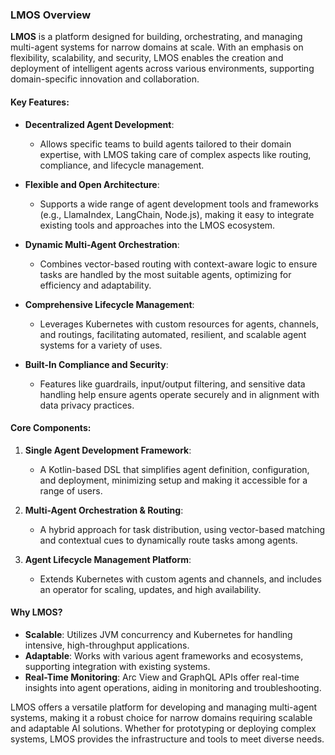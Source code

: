 ### **LMOS Overview**

**LMOS** is a platform designed for building, orchestrating, and managing multi-agent systems for narrow domains at scale. With an emphasis on flexibility, scalability, and security, LMOS enables the creation and deployment of intelligent agents across various environments, supporting domain-specific innovation and collaboration.

#### **Key Features**:

- **Decentralized Agent Development**:
  - Allows specific teams to build agents tailored to their domain expertise, with LMOS taking care of complex aspects like routing, compliance, and lifecycle management.

- **Flexible and Open Architecture**:
  - Supports a wide range of agent development tools and frameworks (e.g., LlamaIndex, LangChain, Node.js), making it easy to integrate existing tools and approaches into the LMOS ecosystem.

- **Dynamic Multi-Agent Orchestration**:
  - Combines vector-based routing with context-aware logic to ensure tasks are handled by the most suitable agents, optimizing for efficiency and adaptability.

- **Comprehensive Lifecycle Management**:
  - Leverages Kubernetes with custom resources for agents, channels, and routings, facilitating automated, resilient, and scalable agent systems for a variety of uses.

- **Built-In Compliance and Security**:
  - Features like guardrails, input/output filtering, and sensitive data handling help ensure agents operate securely and in alignment with data privacy practices.

#### **Core Components**:

1. **Single Agent Development Framework**:
   - A Kotlin-based DSL that simplifies agent definition, configuration, and deployment, minimizing setup and making it accessible for a range of users.

2. **Multi-Agent Orchestration & Routing**:
   - A hybrid approach for task distribution, using vector-based matching and contextual cues to dynamically route tasks among agents.

3. **Agent Lifecycle Management Platform**:
   - Extends Kubernetes with custom agents and channels, and includes an operator for scaling, updates, and high availability.

#### **Why LMOS?**

- **Scalable**: Utilizes JVM concurrency and Kubernetes for handling intensive, high-throughput applications.
- **Adaptable**: Works with various agent frameworks and ecosystems, supporting integration with existing systems.
- **Real-Time Monitoring**: Arc View and GraphQL APIs offer real-time insights into agent operations, aiding in monitoring and troubleshooting.

LMOS offers a versatile platform for developing and managing multi-agent systems, making it a robust choice for narrow domains requiring scalable and adaptable AI solutions. Whether for prototyping or deploying complex systems, LMOS provides the infrastructure and tools to meet diverse needs.
